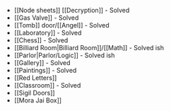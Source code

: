 - [[Node sheets]] [[Decryption]] - Solved
- [[Gas Valve]] - Solved
- [[Tomb]] door/[[Angel]] - Solved
- [[Laboratory]] - Solved
- [[Chess]] - Solved
- [[Billiard Room|Billiard Room]]/[[Math]] - Solved ish
- [[Parlor|Parlor/Logic]] - Solved ish
- [[Gallery]] - Solved
- [[Paintings]] - Solved
- [[Red Letters]]
- [[Classroom]] - Solved
- [[Sigil Doors]]
- [[Mora Jai Box]]